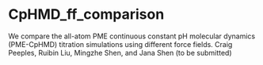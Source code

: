 # CpHMD_ff_comparison
We compare the all-atom PME continuous constant pH molecular dynamics (PME-CpHMD) titration simulations using different force fields.
Craig Peeples, Ruibin Liu, Mingzhe Shen, and Jana Shen (to be submitted)
